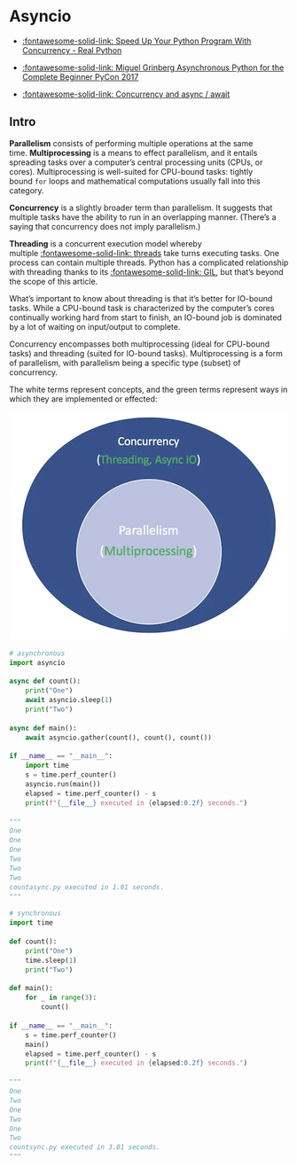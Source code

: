 Asyncio
===

- [:fontawesome-solid-link: Speed Up Your Python Program With Concurrency - Real Python](https://realpython.com/python-concurrency/)

- [:fontawesome-solid-link: Miguel Grinberg Asynchronous Python for the Complete Beginner PyCon 2017](https://www.youtube.com/watch?v=iG6fr81xHKA&feature=youtu.be&t=4m29s)

- [:fontawesome-solid-link: Concurrency and async / await](https://fastapi.tiangolo.com/async/#in-a-hurry)

## Intro

**Parallelism** consists of performing multiple operations at the same time. **Multiprocessing** is a means to effect parallelism, and it entails spreading tasks over a computer’s central processing units (CPUs, or cores). Multiprocessing is well-suited for CPU-bound tasks: tightly bound `for` loops and mathematical computations usually fall into this category.

**Concurrency** is a slightly broader term than parallelism. It suggests that multiple tasks have the ability to run in an overlapping manner. (There’s a saying that concurrency does not imply parallelism.)

**Threading** is a concurrent execution model whereby multiple [:fontawesome-solid-link: threads](https://en.wikipedia.org/wiki/Thread_(computing)) take turns executing tasks. One process can contain multiple threads. Python has a complicated relationship with threading thanks to its [:fontawesome-solid-link: GIL](https://realpython.com/python-gil/), but that’s beyond the scope of this article.

What’s important to know about threading is that it’s better for IO-bound tasks. While a CPU-bound task is characterized by the computer’s cores continually working hard from start to finish, an IO-bound job is dominated by a lot of waiting on input/output to complete.

Concurrency encompasses both multiprocessing (ideal for CPU-bound tasks) and threading (suited for IO-bound tasks). Multiprocessing is a form of parallelism, with parallelism being a specific type (subset) of concurrency.

The white terms represent concepts, and the green terms represent ways in which they are implemented or effected:

<img src="assets/Untitled.png" alt="" class="responsive"/>

```python
# asynchronous
import asyncio

async def count():
    print("One")
    await asyncio.sleep(1)
    print("Two")

async def main():
    await asyncio.gather(count(), count(), count())

if __name__ == "__main__":
    import time
    s = time.perf_counter()
    asyncio.run(main())
    elapsed = time.perf_counter() - s
    print(f"{__file__} executed in {elapsed:0.2f} seconds.")

"""
One
One
One
Two
Two
Two
countasync.py executed in 1.01 seconds.
"""
```

```python
# synchronous
import time

def count():
    print("One")
    time.sleep(1)
    print("Two")

def main():
    for _ in range(3):
        count()

if __name__ == "__main__":
    s = time.perf_counter()
    main()
    elapsed = time.perf_counter() - s
    print(f"{__file__} executed in {elapsed:0.2f} seconds.")

"""
One
Two
One
Two
One
Two
countsync.py executed in 3.01 seconds.
"""

```
